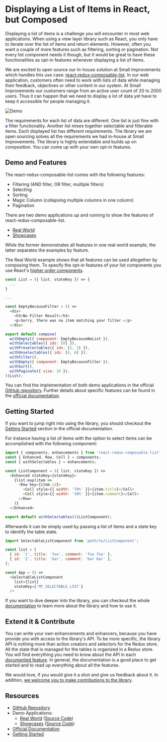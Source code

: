 # Displaying a List of Items in React, but Composed

Displaying a list of items is a challenge you will encounter in most web applications. When using a view layer library such as React, you only have to iterate over the list of items and return elements. However, often you want a couple of more features such as filtering, sorting or pagination. Not every list component needs it though, but it would be great to have these functionalities as opt-in features whenever displaying a list of items.

We are excited to open source our in-house solution at Small Improvements which handles this use case: [react-redux-composable-list](https://github.com/SmallImprovements/react-redux-composable-list). In our web application, customers often need to work with lists of data while managing their feedback, objectives or other content in our system. At Small Improvements our customers range from an active user count of 20 to 2000 users. Thus it can happen that we need to display a lot of data yet have to keep it accessible for people managing it.

![Demo](https://media.giphy.com/media/l1J3SfGrltemdEX5e/giphy.gif)

The requirements for each list of data are different. One list is just fine with a filter functionality. Another list mixes together selectable and filterable items. Each displayed list has different requirements. The library we are open sourcing solves all the requirements we had in-house at Small Improvements. The library is highly extendable and builds up on composition. You can come up with your own opt-in features.

## Demo and Features

The react-redux-composable-list comes with the following features:

* Filtering (AND filter, OR filter, multiple filters)
* Selecting
* Sorting
* Magic Column (collapsing multiple columns in one column)
* Pagination

There are two demo applications up and running to show the features of react-redux-composable-list.

* [Real World](https://react-redux-composable-list-realworld.wieruch.com/)
* [Showcases](https://react-redux-composable-list-showcases.wieruch.com/)

While the former demonstrates all features in one real world example, the latter separates the examples by feature.

The Real World example shows that all features can be used altogether by composing them. To specify the opt-in features of your list components you use React's [higher order components](https://www.robinwieruch.de/gentle-introduction-higher-order-components/).

```javascript
const List = ({ list, stateKey }) => {
  ...
}

...

const EmptyBecauseFilter = () =>
  <div>
    <h3>No Filter Result</h3>
    <p>Sorry, there was no item matching your filter.</p>
  </div>

export default compose(
  withEmpty({ component: EmptyBecauseNoList }),
  withSelectables({ ids: [0] }),
  withPreselectables({ ids: [2, 3] }),
  withUnselectables({ ids: [4, 6] }),
  withFilter(),
  withEmpty({ component: EmptyBecauseFilter }),
  withSort(),
  withPaginate({ size: 10 }),
)(List);
```

You can find the implementation of both demo applications in the official [GitHub repository](https://github.com/SmallImprovements/react-redux-composable-list/tree/master/examples). Further details about specific features can be found in the [official documentation](https://github.com/SmallImprovements/react-redux-composable-list/tree/master/docs/features).

## Getting Started

If you want to jump right into using the library, you should checkout the [Getting Started](https://github.com/SmallImprovements/react-redux-composable-list/blob/master/docs/GettingStarted.md) section in the official documentation.

For instance having a list of items with the option to select items can be accomplished with the following component:

```javascript
import { components, enhancements } from 'react-redux-composable-list';
const { Enhanced, Row, Cell } = components;
const { withSelectables } = enhancements;

const ListComponent = ({ list, stateKey }) =>
  <Enhanced stateKey={stateKey}>
    {list.map(item =>
      <Row key={item.id}>
        <Cell style={{ width: '70%' }}>{item.title}</Cell>
        <Cell style={{ width: '30%' }}>{item.comment}</Cell>
      </Row>
    )}
  </Enhanced>

export default withSelectables()(ListComponent);
```

Afterwards it can be simply used by passing a list of items and a state key to identify the table state.

```javascript
import SelectableListComponent from 'path/to/ListComponent';

const list = [
  { id: '1', title: 'foo', comment: 'foo foo' },
  { id: '2', title: 'bar', comment: 'bar bar' },
];

const App = () =>
  <SelectableListComponent
    list={list}
    stateKey={'MY_SELECTABLE_LIST'}
  />
```

If you want to dive deeper into the library, you can checkout the whole [documentation](https://github.com/SmallImprovements/react-redux-composable-list/tree/master/docs) to learn more about the library and how to use it.

## Extend it & Contribute

You can write your own enhancements and enhancers, because you have provide you with access to the library's API. To be more specific, the library API is nothing more than action creators and selectors for the Redux store. All the state that is managed for the tables is organized in a Redux store. You will find everything you need to know about the API in each [documented feature](https://github.com/SmallImprovements/react-redux-composable-list/tree/master/docs/features). In general, the documentation is a good place to get started and to read up everything about all the features.

We would love, if you would give it a shot and give us feedback about it. In addition, [we welcome you to make contributions to the library](https://github.com/SmallImprovements/react-redux-composable-list/blob/master/docs/Contribute.md).

## Resources

* [GitHub Repository](https://github.com/SmallImprovements/react-redux-composable-list)
* Demo Applications:
  * [Real World](https://react-redux-composable-list-realworld.wieruch.com/) ([Source Code](https://github.com/SmallImprovements/react-redux-composable-list/tree/master/examples/RealWorld))
  * [Showcases](https://react-redux-composable-list-showcases.wieruch.com/) ([Source Code](https://github.com/SmallImprovements/react-redux-composable-list/tree/master/examples/Showcases))
* [Official Documentation](https://github.com/SmallImprovements/react-redux-composable-list/tree/master/docs)
* [Getting Started](https://github.com/SmallImprovements/react-redux-composable-list/blob/master/docs/GettingStarted.md)
